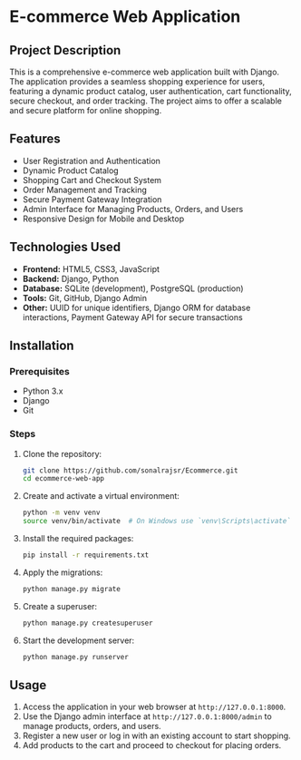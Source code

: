 # E-commerce Web Application

## Project Description
This is a comprehensive e-commerce web application built with Django. The application provides a seamless shopping experience for users, featuring a dynamic product catalog, user authentication, cart functionality, secure checkout, and order tracking. The project aims to offer a scalable and secure platform for online shopping.

## Features
- User Registration and Authentication
- Dynamic Product Catalog
- Shopping Cart and Checkout System
- Order Management and Tracking
- Secure Payment Gateway Integration
- Admin Interface for Managing Products, Orders, and Users
- Responsive Design for Mobile and Desktop

## Technologies Used
- **Frontend:** HTML5, CSS3, JavaScript
- **Backend:** Django, Python
- **Database:** SQLite (development), PostgreSQL (production)
- **Tools:** Git, GitHub, Django Admin
- **Other:** UUID for unique identifiers, Django ORM for database interactions, Payment Gateway API for secure transactions

## Installation
### Prerequisites
- Python 3.x
- Django
- Git

### Steps
1. Clone the repository:
    ```bash
    git clone https://github.com/sonalrajsr/Ecommerce.git
    cd ecommerce-web-app
    ```

2. Create and activate a virtual environment:
    ```bash
    python -m venv venv
    source venv/bin/activate  # On Windows use `venv\Scripts\activate`
    ```

3. Install the required packages:
    ```bash
    pip install -r requirements.txt
    ```

4. Apply the migrations:
    ```bash
    python manage.py migrate
    ```

5. Create a superuser:
    ```bash
    python manage.py createsuperuser
    ```

6. Start the development server:
    ```bash
    python manage.py runserver
    ```

## Usage
1. Access the application in your web browser at `http://127.0.0.1:8000`.
2. Use the Django admin interface at `http://127.0.0.1:8000/admin` to manage products, orders, and users.
3. Register a new user or log in with an existing account to start shopping.
4. Add products to the cart and proceed to checkout for placing orders.
